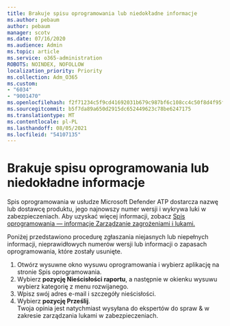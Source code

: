 ```yaml
---
title: Brakuje spisu oprogramowania lub niedokładne informacje
ms.author: pebaum
author: pebaum
manager: scotv
ms.date: 07/16/2020
ms.audience: Admin
ms.topic: article
ms.service: o365-administration
ROBOTS: NOINDEX, NOFOLLOW
localization_priority: Priority
ms.collection: Adm_O365
ms.custom:
- "6034"
- "9001470"
ms.openlocfilehash: f2f71234c5f9cd41692031b679c987bf6c108cc4c50f8d4f95f72da42fea73c7
ms.sourcegitcommit: b5f7da89a650d2915dc652449623c78be6247175
ms.translationtype: MT
ms.contentlocale: pl-PL
ms.lasthandoff: 08/05/2021
ms.locfileid: "54107135"
---
```

# <a name="software-inventory-is-missing-or-inaccurate"></a>Brakuje spisu oprogramowania lub niedokładne informacje

Spis oprogramowania w usłudze Microsoft Defender ATP dostarcza nazwę lub dostawcę produktu, jego najnowszy numer wersji i wykrywa luki w zabezpieczeniach. Aby uzyskać więcej informacji, zobacz [Spis oprogramowania — informacje Zarządzanie zagrożeniami i lukami.](/windows/security/threat-protection/microsoft-defender-atp/tvm-software-inventory)

Poniżej przedstawiono procedurę zgłaszania niejasnych lub niepełnych informacji, nieprawidłowych numerów wersji lub informacji o zapasach oprogramowania, które zostały usunięte.  

1. Otwórz wysuwne okno wysuwu oprogramowania i wybierz aplikację na stronie Spis oprogramowania.
2. Wybierz **pozycję Nieścisłości raportu**, a następnie w okienku wysuwu wybierz kategorię z menu rozwijanego.
3. Wpisz swój adres e-mail i szczegóły nieścisłości.
4. Wybierz **pozycję Prześlij**.</br>
    Twoja opinia jest natychmiast wysyłana do ekspertów do spraw & w zakresie zarządzania lukami w zabezpieczeniach.